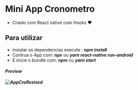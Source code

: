 # Mini App Cronometro
- Criado com React native com Hooks :heart:

## Para utilizar
- instalar as dependencias execute : <b><i>npm install</i></b>
- Contrua o App com: <b><i>npx</i></b> ou <b><i>yarn react-native run-android</i></b>
- E inicie o bundle com: <b><i>npm</i></b> ou <b><i>yarn start<b><i>
  
 #### Preview
 
![AppCroRezised](https://user-images.githubusercontent.com/31348487/64018698-85b3bc00-cb03-11e9-9c35-306b2a66787c.png)
